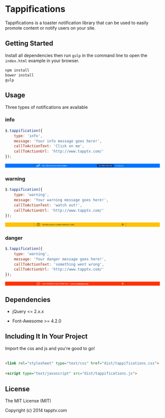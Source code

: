 # Tappifications

Tappifications is a toaster notification library that can be used to easily promote content or notify users on your site.

## Getting Started

Install all dependencies then run `gulp` in the command line to open the `index.html` example in your browser.

```
npm install
bower install
gulp
```

## Usage

Three types of notifications are available

### info

```javascript
$.tappification({
    type: 'info',
    message: 'Your info message goes here!',
    callToActionText: 'Click on me',
    callToActionUrl: 'http://www.tapptv.com/'
});
```

![info](media/info.jpg)

### warning

```javascript
$.tappification({
    type: 'warning',
    message: 'Your warning message goes here!',
    callToActionText: 'watch out!',
    callToActionUrl: 'http://www.tapptv.com/'
});
```

![warning](media/warning.jpg)

### danger

```javascript
$.tappification({
    type: 'warning',
    message: 'Your danger message goes here!',
    callToActionText: 'something went wrong',
    callToActionUrl: 'http://www.tapptv.com/'
});
```

![danger](media/danger.jpg)

## Dependencies

* jQuery <= 2.x.x

* Font-Awesome >= 4.2.0

## Including It In Your Project

Import the css and js and you're good to go!

```html

<link rel="stylesheet" type="text/css" href="dist/tappifications.css">

<script type="text/javascript" src="dist/tappifications.js">
```

## License

The MIT License (MIT)

Copyright (c) 2014 tapptv.com
